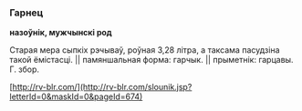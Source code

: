### Гарнец
**назоўнік, мужчынскі род**

Старая мера сыпкіх рэчываў, роўная 3,28 літра, а таксама пасудзіна такой ёмістасці. || памяншальная форма: гарчык. || прыметнік: гарцавы. Г. збор.

<a rel="author">[http://rv-blr.com/](http://rv-blr.com/slounik.jsp?letterId=0&maskId=0&pageId=674)</a>
